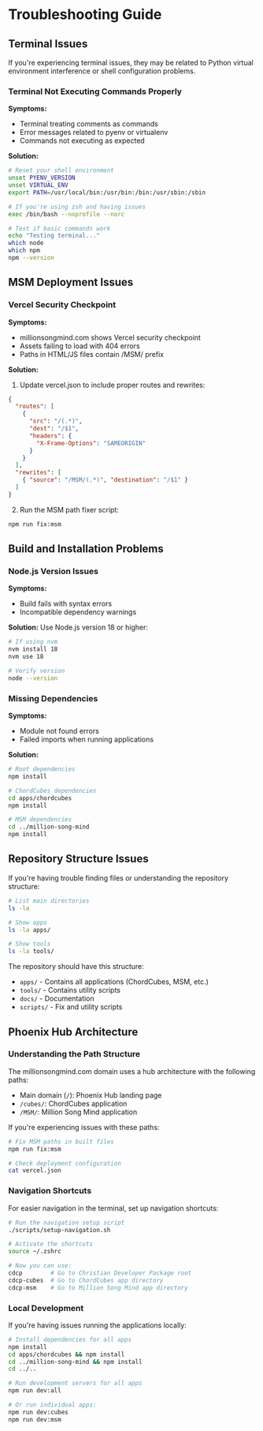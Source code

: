 # Troubleshooting Guide

## Terminal Issues

If you're experiencing terminal issues, they may be related to Python virtual environment interference or shell configuration problems.

### Terminal Not Executing Commands Properly

**Symptoms:**
- Terminal treating comments as commands
- Error messages related to pyenv or virtualenv
- Commands not executing as expected

**Solution:**

```bash
# Reset your shell environment
unset PYENV_VERSION
unset VIRTUAL_ENV
export PATH=/usr/local/bin:/usr/bin:/bin:/usr/sbin:/sbin

# If you're using zsh and having issues
exec /bin/bash --noprofile --norc

# Test if basic commands work
echo "Testing terminal..."
which node
which npm
npm --version
```

## MSM Deployment Issues

### Vercel Security Checkpoint

**Symptoms:**
- millionsongmind.com shows Vercel security checkpoint
- Assets failing to load with 404 errors
- Paths in HTML/JS files contain /MSM/ prefix

**Solution:**

1. Update vercel.json to include proper routes and rewrites:
```json
{
  "routes": [
    {
      "src": "/(.*)",
      "dest": "/$1",
      "headers": {
        "X-Frame-Options": "SAMEORIGIN"
      }
    }
  ],
  "rewrites": [
    { "source": "/MSM/(.*)", "destination": "/$1" }
  ]
}
```

2. Run the MSM path fixer script:
```bash
npm run fix:msm
```

## Build and Installation Problems

### Node.js Version Issues

**Symptoms:**
- Build fails with syntax errors
- Incompatible dependency warnings

**Solution:**
Use Node.js version 18 or higher:
```bash
# If using nvm
nvm install 18
nvm use 18

# Verify version
node --version
```

### Missing Dependencies

**Symptoms:**
- Module not found errors
- Failed imports when running applications

**Solution:**
```bash
# Root dependencies
npm install

# ChordCubes dependencies
cd apps/chordcubes
npm install

# MSM dependencies
cd ../million-song-mind
npm install
```

## Repository Structure Issues

If you're having trouble finding files or understanding the repository structure:

```bash
# List main directories
ls -la

# Show apps
ls -la apps/

# Show tools
ls -la tools/
```

The repository should have this structure:
- `apps/` - Contains all applications (ChordCubes, MSM, etc.)
- `tools/` - Contains utility scripts
- `docs/` - Documentation
- `scripts/` - Fix and utility scripts

## Phoenix Hub Architecture

### Understanding the Path Structure

The millionsongmind.com domain uses a hub architecture with the following paths:
- Main domain (`/`): Phoenix Hub landing page
- `/cubes/`: ChordCubes application
- `/MSM/`: Million Song Mind application

If you're experiencing issues with these paths:

```bash
# Fix MSM paths in built files
npm run fix:msm

# Check deployment configuration
cat vercel.json
```

### Navigation Shortcuts

For easier navigation in the terminal, set up navigation shortcuts:

```bash
# Run the navigation setup script
./scripts/setup-navigation.sh

# Activate the shortcuts
source ~/.zshrc

# Now you can use:
cdcp        # Go to Christian Developer Package root
cdcp-cubes  # Go to ChordCubes app directory
cdcp-msm    # Go to Million Song Mind app directory
```

### Local Development

If you're having issues running the applications locally:

```bash
# Install dependencies for all apps
npm install
cd apps/chordcubes && npm install
cd ../million-song-mind && npm install
cd ../..

# Run development servers for all apps
npm run dev:all

# Or run individual apps:
npm run dev:cubes
npm run dev:msm
```
